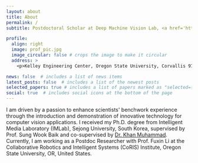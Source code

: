 ```yaml
---
layout: about
title: About
permalink: /
subtitle: Postdoctoral Scholar at Deep Machine Vision Lab, <a href='https://oregonstate.edu/'>Oregon State University</a>, Corvallis 97331, Oregon, USA

profile:
  align: right
  image: prof_pic.jpg
  image_circular: false # crops the image to make it circular
  address: >
    <p>Kelley Engineering Center, Oregon State University, Corvallis 97331, Oregon USA</p>

news: false  # includes a list of news items
latest_posts: false  # includes a list of the newest posts
selected_papers: true # includes a list of papers marked as "selected={true}"
social: true  # includes social icons at the bottom of the page
---
```


I am driven by a passion to enhance scientists' benchwork experience through the introduction and demonstration of innovative technology for computer vision applications. I received my Ph.D. degree from Intelligent Media Laboratory (IMLab), Sejong University, South Korea, supervised by Prof. Sung Wook Baik and co-supervised by [Dr. Khan Muhammad](https://scholar.google.com.pk/citations?user=k5oUZyQAAAAJ&hl). Currently, I am working as a Postdoc Researcher with Prof. Fuxin Li at the Collaborative Robotics and Intelligent Systems (CoRIS) Institute, Oregon State University, OR, United States. 
